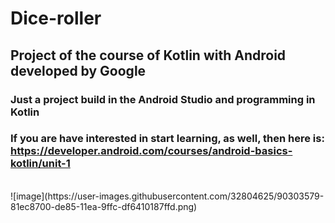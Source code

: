 # Dice-roller
## Project of the course of Kotlin with Android developed by Google

### Just a project build in the Android Studio and programming in Kotlin
### If you are have interested in start learning, as well, then here is: https://developer.android.com/courses/android-basics-kotlin/unit-1

<br/>
![image](https://user-images.githubusercontent.com/32804625/90303579-81ec8700-de85-11ea-9ffc-df6410187ffd.png)
